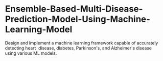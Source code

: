 # Ensemble-Based-Multi-Disease-Prediction-Model-Using-Machine-Learning-Model
Design and implement a machine learning framework capable of accurately detecting heart‬ ‭ disease, diabetes, Parkinson's, and Alzheimer's disease using various ML models.
